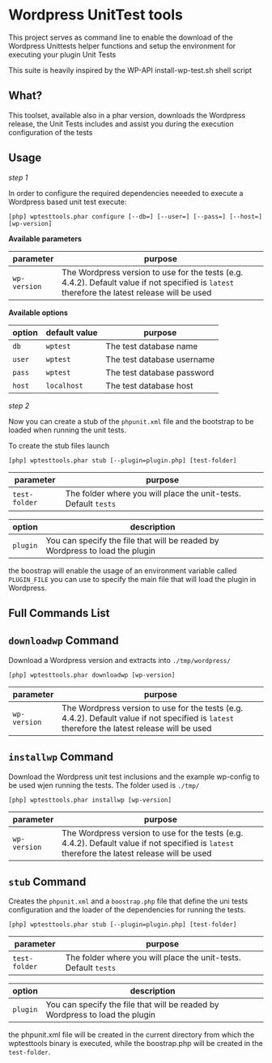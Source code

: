 # Wordpress UnitTest tools

This project serves as command line to enable the download of the Wordpress Unittests helper functions and setup the environment for executing your plugin Unit Tests


This suite is heavily inspired by the WP-API install-wp-test.sh shell script


## What?

This toolset, available also in a phar version, downloads the Wordpress release, the Unit Tests includes and assist you during the execution configuration of the tests 


## Usage

*step 1*

In order to configure the required dependencies neeeded to execute a Wordpress based unit test execute:

```
[php] wptesttools.phar configure [--db=] [--user=] [--pass=] [--host=] [wp-version]
```

**Available parameters**


| parameter    | purpose |
| ------------ | --------------------------- |
| `wp-version` | The Wordpress version to use for the tests (e.g. 4.4.2). Default value if not specified is `latest` therefore the latest release will be used |


**Available options**

| option | default value | purpose                |
| ------ | ------------- | ---------------------- |
| `db`   | `wptest`      | The test database name |
| `user` | `wptest`      | The test database username |
| `pass` | `wptest`      | The test database password |
| `host` | `localhost`   | The test database host |


*step 2*

Now you can create a stub of the `phpunit.xml` file and the bootstrap to be loaded when running the unit tests.

To create the stub files launch

```
[php] wptesttools.phar stub [--plugin=plugin.php] [test-folder]
```

| parameter    | purpose |
| ------------ | --------------------------- |
| `test-folder` | The folder where you will place the unit-tests. Default `tests` |

| option   | description                |
| -------- | ---------------------- |
| `plugin` | You can specify the file that will be readed by Wordpress to load the plugin |


the boostrap will enable the usage of an environment variable called `PLUGIN_FILE` you can use to specify the main file that will load the plugin in Wordpress.


## Full Commands List


## `downloadwp` Command

Download a Wordpress version and extracts into `./tmp/wordpress/`

```
[php] wptesttools.phar downloadwp [wp-version]
```

| parameter    | purpose |
| ------------ | --------------------------- |
| `wp-version` | The Wordpress version to use for the tests (e.g. 4.4.2). Default value if not specified is `latest` therefore the latest release will be used |


## `installwp` Command

Download the Wordpress unit test inclusions and the example wp-config to be used wjen running the tests. The folder used is `./tmp/`

```
[php] wptesttools.phar installwp [wp-version]
```

| parameter    | purpose |
| ------------ | --------------------------- |
| `wp-version` | The Wordpress version to use for the tests (e.g. 4.4.2). Default value if not specified is `latest` therefore the latest release will be used |


## `stub` Command

Creates the `phpunit.xml` and a `boostrap.php` file that define the uni tests configuration and the loader of the dependencies for running the tests.

```
[php] wptesttools.phar stub [--plugin=plugin.php] [test-folder]
```

| parameter    | purpose |
| ------------ | --------------------------- |
| `test-folder` | The folder where you will place the unit-tests. Default `tests` |

| option   | description                |
| -------- | ---------------------- |
| `plugin` | You can specify the file that will be readed by Wordpress to load the plugin |


the phpunit.xml file will be created in the current directory from which the wptesttools binary is executed, while the boostrap.php will be created in the `test-folder`.
